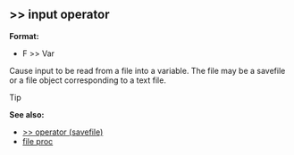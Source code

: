 ## \>\> input operator

**Format:**
+   F \>\> Var


Cause input to be read from a file into a variable. The file
may be a savefile or a file object corresponding to a text file.

> [!TIP] 
> **See also:**
> +   [\>\> operator (savefile)](/ref/savefile/operator/%3e%3e.md) 
> +   [file proc](/ref/proc/file.md) <!-- -->